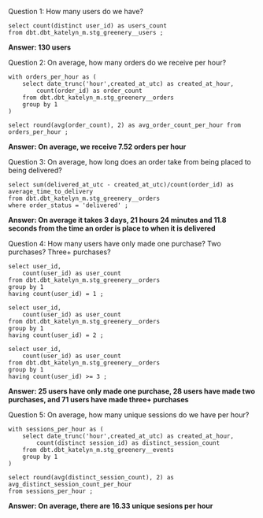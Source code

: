 Question 1:
How many users do we have?

    select count(distinct user_id) as users_count
    from dbt.dbt_katelyn_m.stg_greenery__users ;

**Answer: 130 users**


Question 2:
On average, how many orders do we receive per hour?

    with orders_per_hour as (
        select date_trunc('hour',created_at_utc) as created_at_hour,
            count(order_id) as order_count
        from dbt.dbt_katelyn_m.stg_greenery__orders
        group by 1
    )
    
    select round(avg(order_count), 2) as avg_order_count_per_hour from orders_per_hour ;

**Answer: On average, we receive 7.52 orders per hour**


Question 3:
On average, how long does an order take from being placed to being delivered?

    select sum(delivered_at_utc - created_at_utc)/count(order_id) as average_time_to_delivery
    from dbt.dbt_katelyn_m.stg_greenery__orders
    where order_status = 'delivered' ;

**Answer: On average it takes 3 days, 21 hours 24 minutes and 11.8 seconds from the time an order is place to when it is delivered**


Question 4:
How many users have only made one purchase? Two purchases? Three+ purchases?

    select user_id,
        count(user_id) as user_count
    from dbt.dbt_katelyn_m.stg_greenery__orders
    group by 1
    having count(user_id) = 1 ;

    select user_id,
        count(user_id) as user_count
    from dbt.dbt_katelyn_m.stg_greenery__orders
    group by 1
    having count(user_id) = 2 ;

    select user_id,
        count(user_id) as user_count
    from dbt.dbt_katelyn_m.stg_greenery__orders
    group by 1
    having count(user_id) >= 3 ;

**Answer: 25 users have only made one purchase, 28 users have made two purchases, and 71 users have made three+ purchases**


Question 5:
On average, how many unique sessions do we have per hour?

    with sessions_per_hour as (
        select date_trunc('hour',created_at_utc) as created_at_hour,
            count(distinct session_id) as distinct_session_count
        from dbt.dbt_katelyn_m.stg_greenery__events
        group by 1
    )
 
    select round(avg(distinct_session_count), 2) as avg_distinct_session_count_per_hour
    from sessions_per_hour ;

**Answer: On average, there are 16.33 unique sesions per hour**